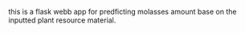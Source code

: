 this is a flask webb app for predficting molasses amount base on the inputted plant resource material. 
